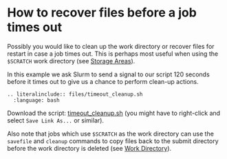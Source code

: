 # How to recover files before a job times out

Possibly you would like to clean up the work directory or recover
files for restart in case a job times out.  This is perhaps most
useful when using the `$SCRATCH` work directory (see [Storage
Areas](../files_storage/clusters.md)).

In this example we ask Slurm to send a signal to our script 120
seconds before it times out to give us a chance to perform clean-up
actions.

```{eval-rst}
.. literalinclude:: files/timeout_cleanup.sh
  :language: bash
```

Download the script: <a
href="files/timeout_cleanup.sh">timeout_cleanup.sh</a> (you might have
to right-click and select `Save Link As...` or similar).

Also note that jobs which use `$SCRATCH` as the work directory can use
the `savefile` and `cleanup` commands to copy files back to the submit
directory before the work directory is deleted (see [Work
Directory](work_directory.md)).
